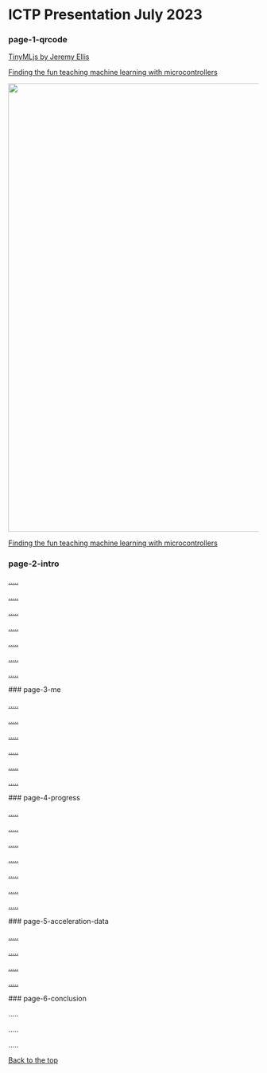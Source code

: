 # ICTP Presentation July 2023

### page-1-qrcode
<a href="#page-2-intro">

TinyMLjs by Jeremy Ellis

Finding the fun teaching machine learning with microcontrollers

<img src="https://github.com/hpssjellis/tinyMLjs/assets/5605614/c1ebc04f-cf69-40fb-b662-1b828558fa25" width=900 />


Finding the fun teaching machine learning with microcontrollers


</a>

### page-2-intro

<a href="#page-3-me">

.....

.....

.....

.....

.....

.....

.....

</a>
### page-3-me



<a href="#page-4-progress">



.....

.....

.....

.....

.....

.....

</a>
### page-4-progress



<a href="#page-5-acceleration-data">

.....

.....

.....

.....

.....

.....

.....


</a>
### page-5-acceleration-data


<a href="#page-6-Conclusion">

.....

.....

.....

.....

</a>
### page-6-conclusion

.....

.....

.....



<a href="#page-1-qrcode"> Back to the top</a>
